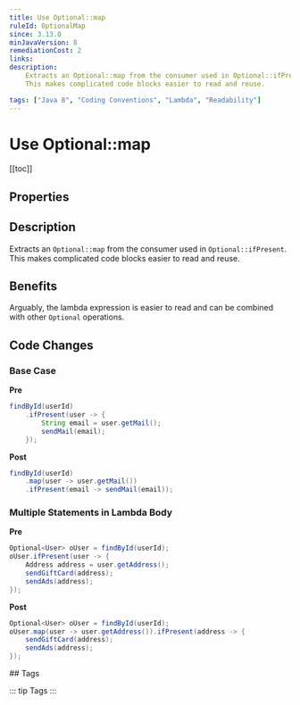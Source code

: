 ```yaml
---
title: Use Optional::map
ruleId: OptionalMap
since: 3.13.0
minJavaVersion: 8
remediationCost: 2
links:
description:
    Extracts an Optional::map from the consumer used in Optional::ifPresent. 
    This makes complicated code blocks easier to read and reuse.

tags: ["Java 8", "Coding Conventions", "Lambda", "Readability"]
---
```


# Use Optional::map

[[toc]]

## Properties

<RuleProperties />

## Description

Extracts an `Optional::map` from the consumer used in `Optional::ifPresent`. 
This makes complicated code blocks easier to read and reuse.

## Benefits

Arguably, the lambda expression is easier to read and can be combined with other `Optional` operations.


## Code Changes

### Base Case

__Pre__
```java
findById(userId)
    .ifPresent(user -> {
        String email = user.getMail();
        sendMail(email);
    });
```

__Post__
```java
findById(userId)
    .map(user -> user.getMail())
    .ifPresent(email -> sendMail(email));
```

### Multiple Statements in Lambda Body

__Pre__
```java
Optional<User> oUser = findById(userId);
oUser.ifPresent(user -> {
    Address address = user.getAddress();
    sendGiftCard(address);
    sendAds(address);
});
```

__Post__
```java
Optional<User> oUser = findById(userId);
oUser.map(user -> user.getAddress()).ifPresent(address -> {
    sendGiftCard(address);
    sendAds(address);
});
```

<VersionNotice />
## Tags

::: tip Tags
<TagLinks />
:::